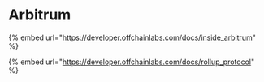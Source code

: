 # Arbitrum

{% embed url="https://developer.offchainlabs.com/docs/inside_arbitrum" %}

{% embed url="https://developer.offchainlabs.com/docs/rollup_protocol" %}

